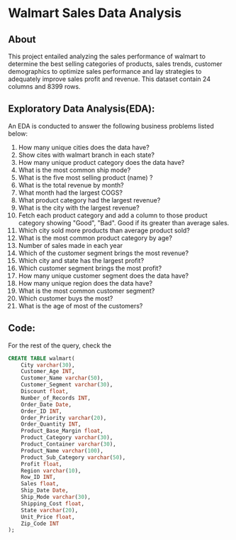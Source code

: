 # Walmart Sales Data Analysis
## About
This project entailed analyzing the sales performance of walmart to determine the best selling categories of products, sales trends, customer demographics to optimize sales performance and lay strategies to adequately improve sales profit and revenue.
This dataset contain 24 columns and 8399 rows.

## Exploratory Data Analysis(EDA): 
An EDA is conducted to answer the following business problems listed below:

1. How many unique cities does the data have?
2. Show cites with walmart branch in each state?
3. How many unique product category does the data have?
4. What is the most common ship mode?
5. What is the five most selling product (name) ?
6. What is the total revenue by month?
7. What month had the largest COGS?
8. What product category had the largest revenue?
9. What is the city with the largest revenue?
10. Fetch each product category and add a column to those product category showing "Good", "Bad". Good if its greater than average sales.
11. Which city sold more products than average product sold?
12. What is the most common product category by age?
13. Number of sales made in each year
14. Which of the customer segment brings the most revenue?
15. Which city and state has the largest profit?
16. Which customer segment brings the most profit?
17. How many unique customer segment does the data have?
18. How many unique region does the data have?
19. What is the most common customer segment?
20. Which customer buys the most?
21. What is the age of most of the customers?

## Code:
For the rest of the query, check the 
```sql
CREATE TABLE walmart( 
	City varchar(30),
	Customer_Age INT,
	Customer_Name varchar(50),
	Customer_Segment varchar(30),
	Discount float,
	Number_of_Records INT,
	Order_Date Date,
	Order_ID INT,
	Order_Priority varchar(20),
	Order_Quantity INT,
	Product_Base_Margin float,
	Product_Category varchar(30),
	Product_Container varchar(30),
	Product_Name varchar(100),
	Product_Sub_Category varchar(50),
	Profit float,
	Region varchar(10),
	Row_ID INT,
	Sales float,
	Ship_Date Date,
	Ship_Mode varchar(30),
	Shipping_Cost float,
	State varchar(20),
	Unit_Price float,
	Zip_Code INT
);
```


